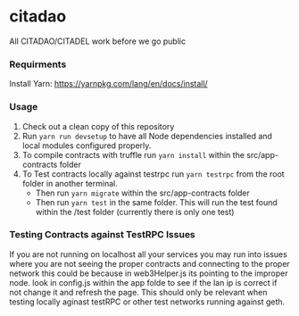 # citadao
All CITADAO/CITADEL work before we go public

### Requirments
Install Yarn: https://yarnpkg.com/lang/en/docs/install/

### Usage

1. Check out a clean copy of this repository
2. Run `yarn run devsetup` to have all Node dependencies installed and local 
modules configured properly.
3. To compile contracts with truffle run `yarn install` within the src/app-contracts folder
4. To Test contracts locally against testrpc run `yarn testrpc` from the root folder in another terminal. 
    * Then run `yarn migrate` within the src/app-contracts folder 
    * Then run `yarn test` in the same folder. This will run the test found within the /test folder (currently there is only one test)

### Testing Contracts against TestRPC Issues
If you are not running on localhost all your services you may run into issues where you are not seeing the proper contracts and connecting to the proper network this could be because in web3Helper.js its pointing to the improper node. look in config.js within the app folde to see if the lan ip is correct if not change it and refresh the page. This should only be relevant when testing locally aginast testRPC or other test networks running against geth. 


